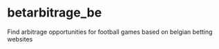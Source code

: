 # betarbitrage_be
Find arbitrage opportunities for football games based on belgian betting websites 
